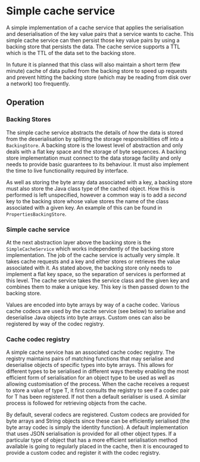 # Simple cache service

A simple implementation of a cache service that applies the serialisation and 
deserialisation of the key value pairs that a service wants to cache. This simple 
cache service can then persist those key value pairs by using a backing store that 
persists the data. The cache service supports a TTL which is the TTL of the data 
set to the backing store.

In future it is planned that this class will also maintain a short term 
(few minute) cache of data pulled from the backing store to speed up requests and 
prevent hitting the backing store (which may be reading from disk over a network) 
too frequently.

## Operation

### Backing Stores

The simple cache service abstracts the details of *how* the data is stored from the deserialisation by splitting the
storage responsibilities off into a `BackingStore`. A backing store is the lowest level of abstraction and only deals
with a flat key space and the storage of byte sequences. A backing store implementation must connect to the data
storage facility and only needs to provide basic guarantees to its behaviour. It must also implement the time to live
functionality required by interface.

As well as storing the byte array data associated with a key, a backing store must also store the Java class type of the
cached object. How this is performed is left unspecified, however a common way is to add a *second* key to the backing store
whose value stores the name of the class associated with a given key. An example of this can be found in `PropertiesBackingStore`.

### Simple cache service

At the next abstraction layer above the backing store is the `SimpleCacheService` which works independently of the backing
store implementation. The job of the cache service is actually very simple. It takes cache requests and a key and either
stores or retrieves the value associated with it. As stated above, the backing store only needs to implement a flat key
space, so the separation of services is performed at this level. The cache service takes the service class and the given
key and combines them to make a unique key. This key is then passed down to the backing store.

Values are encoded into byte arrays by way of a cache codec. Various cache codecs are used by the cache service (see below)
to serialise and deserialise Java objects into byte arrays. Custom ones can also be registered by way of the codec registry.

### Cache codec registry

A simple cache service has an associated cache codec registry. The registry maintains pairs of matching functions that
may serialise and deserialise objects of specific types into byte arrays. This allows for different types to be serialised
in different ways thereby enabling the most efficient form of serialisation for an object type to be used as well as
allowing customisation of the process. When the cache receives a request to store a value of type T, it first consults the
registry to see if a codec pair for T has been registered. If not then a default serialiser is used. A similar process
is followed for retrieving objects from the cache.

By default, several codecs are registered. Custom codecs are provided for byte arrays and String objects since these can
be efficiently serialised (the byte array codec is simply the identity function). A default implementation that uses
JSON serialisation is provided for all other object types. If a particular type of object that has a more efficient
serialisation method available is going to regularly placed in the cache, then it is encouraged to provide a custom
codec and register it with the codec registry.
